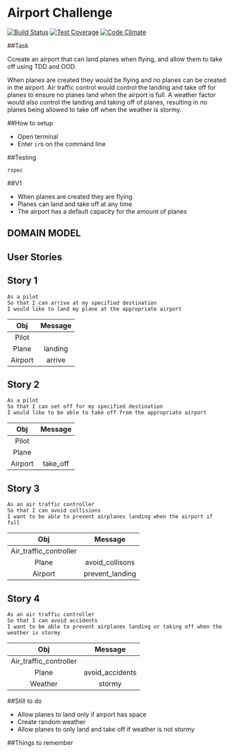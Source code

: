 Airport Challenge
==================

[![Build Status](https://travis-ci.org/richgeog/airport_challenge.svg?branch=richard)](https://travis-ci.org/richgeog/airport_challenge) [![Test Coverage](https://codeclimate.com/github/richgeog/airport_challenge/badges/coverage.svg)](https://codeclimate.com/github/richgeog/airport_challenge/coverage) [![Code Climate](https://codeclimate.com/github/richgeog/airport_challenge/badges/gpa.svg)](https://codeclimate.com/github/richgeog/airport_challenge)

##Task

Ccreate an airport that can land planes when flying, and allow them to take off using TDD and OOD.

When planes are created they would be flying and no planes can be created in the airport. Air traffic control would control the landing and take off for planes to ensure no planes land when the airport is full. A weather factor would also control the landing and taking off of planes, resulting in no planes being allowed to take off when the weather is stormy.

##How to setup

* Open terminal
* Enter `irb` on the command line

##Testing

````
rspec
````

##V1

* When planes are created they are flying
* Planes can land and take off at any time
* The airport has a default capacity for the amount of planes

DOMAIN MODEL
-------------

User Stories
-------------

Story 1
--------

````
As a pilot
So that I can arrive at my specified destination
I would like to land my plane at the appropriate airport
````

|  Obj         |  Message     |
| :----------: | :----------: |
| Pilot        |              |
| Plane        |  landing     |
| Airport      |  arrive      |

Story 2
--------

````
As a pilot
So that I can set off for my specified destination
I would like to be able to take off from the appropriate airport
````

|  Obj         |   Message      |
| :----------: | :----------:   |
| Pilot        |                |
| Plane        |                |
| Airport      |  take_off      |

Story 3
--------

````
As an air traffic controller
So that I can avoid collisions
I want to be able to prevent airplanes landing when the airport if full
````

|  Obj                         |   Message              |
| :--------------------------: | :--------------------: |
| Air_traffic_controller       |                        |
| Plane                        |  avoid_collisons       |
| Airport                      |  prevent_landing       |

Story 4
--------

````
As an air traffic controller
So that I can avoid accidents
I want to be able to prevent airplanes landing or taking off when the weather is stormy
````

|  Obj                             |   Message            |
| :------------------------------: | :------------------: |
| Air_traffic_controller           |                      |
| Plane                            |    avoid_accidents   |
| Weather                          |    stormy            |

##Still to do

* Allow planes to land only if airport has space
* Create random weather
* Allow planes to only land and take off if weather is not stormy

##Things to remember

